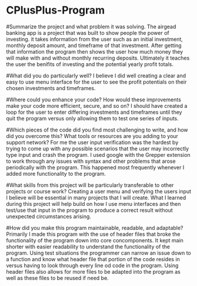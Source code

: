 # CPlusPlus-Program
#Summarize the project and what problem it was solving.
The airgead banking app is a project that was built to show people the power of investing. it takes information from the user such as an initial investment, monthly deposit amount, and timeframe of that investment. After getting that information the program then shows the user how much money they will make with and without monthly recurring deposits. Ultimately it teaches the user the benifits of investing and the potential yearly profit totals.

#What did you do particularly well?
I believe I did well creating a clear and easy to use menu interface for the user to see the profit potentials on their chosen investments and timeframes.

#Where could you enhance your code? How would these improvements make your code more efficient, secure, and so on?
I should have created a loop for the user to enter differing investments and timeframes until they quit the program versus only allowing them to test one series of inputs.

#Which pieces of the code did you find most challenging to write, and how did you overcome this? What tools or resources are you adding to your support network?
For me the user input verification was the hardest by trying to come up with any possible scenarios that the user may incorrectly type input and crash the program. I used google with the Grepper extension to work through any issues with syntax and other problems that arose periodically with the program. This happened most frequently whenever I added more functionality to the program.

#What skills from this project will be particularly transferable to other projects or course work?
Creating a user menu and verifying the users input I believe will be essential in many projects that I will create. What I learned during this project will help build on how I use menu interfaces and then test/use that input in the program to produce a correct result without unexpected circumstances arising.

#How did you make this program maintainable, readable, and adaptable?
Primarily I made this program with the use of header files that broke the functionality of the program down into core concomponents. It kept main shorter with easier readability to understand the functionality of the program. Using test situations the programmer can narrow an issue down to a function and know what header file that portion of the code resides in versus having to look through every line od code in the program. Using header files also allows for more files to be adapted into the program as well as these files to be reused if need be.
